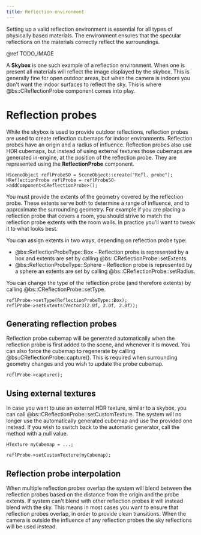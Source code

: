 ```yaml
---
title: Reflection environment
---
```


Setting up a valid reflection environment is essential for all types of physically based materials. The environment ensures that the specular reflections on the materials correctly reflect the surroundings. 

@ref TODO_IMAGE

A **Skybox** is one such example of a reflection environment. When one is present all materials will reflect the image displayed by the skybox. This is generally fine for open outdoor areas, but when the camera is indoors you don't want the indoor surfaces to reflect the sky. This is where @bs::CReflectionProbe component comes into play.

# Reflection probes
While the skybox is used to provide outdoor reflections, reflection probes are used to create reflection cubemaps for indoor environments. Reflection probes have an origin and a radius of influence. Reflection probes also use HDR cubemaps, but instead of using external textures those cubemaps are generated in-engine, at the position of the reflection probe. They are represented using the **ReflectionProbe** component.

~~~~~~~~~~~~~{.cpp}
HSceneObject reflProbeSO = SceneObject::create("Refl. probe");
HReflectionProbe reflProbe = reflProbeSO->addComponent<CReflectionProbe>();
~~~~~~~~~~~~~

You must provide the extents of the geometry covered by the reflection probe. These extents serve both to determine a range of influence, and to approximate the surrounding geometry. For example if you are placing a reflection probe that covers a room, you should strive to match the reflection probe extents with the room walls. In practice you'll want to tweak it to what looks best.

You can assign extents in two ways, depending on reflection probe type:
 - @bs::ReflectionProbeType::Box - Reflection probe is represented by a box and extents are set by calling @bs::CReflectionProbe::setExtents.
 - @bs::ReflectionProbeType::Sphere - Reflection probe is represented by a sphere an extents are set by calling @bs::CReflectionProbe::setRadius.
 
You can change the type of the reflection probe (and therefore extents) by calling @bs::CReflectionProbe::setType.

~~~~~~~~~~~~~{.cpp}
reflProbe->setType(ReflectionProbeType::Box);
reflProbe->setExtents(Vector3(2.0f, 2.0f, 2.0f));
~~~~~~~~~~~~~

## Generating reflection probes
Reflection probe cubemap will be generated automatically when the reflection probe is first added to the scene, and whenever it is moved. You can also force the cubemap to regenerate by calling @bs::CReflectionProbe::capture(). This is required when surrounding geometry changes and you wish to update the probe cubemap.

~~~~~~~~~~~~~{.cpp}
reflProbe->capture();
~~~~~~~~~~~~~

## Using external textures
In case you want to use an external HDR texture, similar to a skybox, you can call @bs::CReflectionProbe::setCustomTexture. The system will no longer use the automatically generated cubemap and use the provided one instead. If you wish to switch back to the automatic generator, call the method with a null value.

~~~~~~~~~~~~~{.cpp}
HTexture myCubemap = ...;

reflProbe->setCustomTexture(myCubemap);
~~~~~~~~~~~~~

## Reflection probe interpolation
When multiple reflection probes overlap the system will blend between the reflection probes based on the distance from the origin and the probe extents. If system can't blend with other reflection probes it will instead blend with the sky. This means in most cases you want to ensure that reflection probes overlap, in order to provide clean transitions. When the camera is outside the influence of any reflection probes the sky reflections will be used instead.